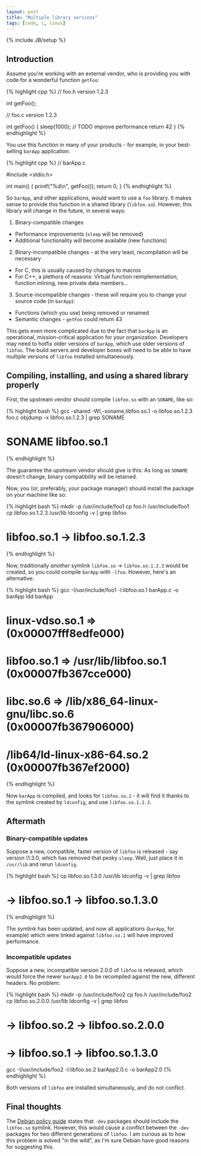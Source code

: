```yaml
---
layout: post
title: "Multiple library versions"
tags: [code, c, linux]
---
```

{% include JB/setup %}

## Introduction

Assume you're working with an external vendor, who is providing you with code
for a wonderful function `getFoo`:

{% highlight cpp %}
// foo.h version 1.2.3

int getFoo();

// foo.c version 1.2.3

int getFoo() {
	sleep(1000); // TODO improve performance
	return 42
}
{% endhighlight %}

You use this function in many of your products - for example, in your
best-selling `barApp` application:

{% highlight cpp %}
// barApp.c

#include <stdio.h>

int main() {
	printf("%d\n", getFoo());
	return 0;
}
{% endhighlight %}

So `barApp`, and other applications, would want to use a `foo` library.  It
makes sense to provide this function in a shared library (`libfoo.so`).
However, this library will change in the future, in several ways:

1. Binary-compatible changes
  - Performance improvements (`sleep` will be removed)
  - Additional functionality will become available (new functions)
2. Binary-incompatibile changes - at the very least, recompilation will be necessary
  - For C, this is usually caused by changes to macros
  - For C++, a plethora of reasons: Virtual function reimplementation, function
    inlining, new private data members...
3. Source-incompatible changes - these will require you to change your source
   code (in `barApp`):
  - Functions (which you use) being removed or renamed
  - Semantic changes - `getFoo` could return 43

This gets even more complicated due to the fact that `barApp` is an operational,
mission-critical application for your organization. Developers may need to
hotfix older versions of `barApp`, which use older versions of `libfoo`. The build
servers and developer boxes will need to be able to have multiple versions of
`libfoo` installed simultaneously.

## Compiling, installing, and using a shared library properly

First, the upstream vendor should compile `libfoo.so` with an `SONAME`, like so:

{% highlight bash %}
gcc -shared -Wl,-soname,libfoo.so.1 -o libfoo.so.1.2.3 foo.c
objdump -x libfoo.so.1.2.3 | grep SONAME
# SONAME               libfoo.so.1
{% endhighlight %}

The guarantee the upstream vendor should give is this: As long as `SONAME`
doesn't change, binary compatibility will be retained.

Now, you (or, preferably, your package manager) should install the package on your machine like so:

{% highlight bash %}
mkdir -p /usr/include/foo1
cp foo.h /usr/include/foo1
cp libfoo.so.1.2.3 /usr/lib
ldconfig -v | grep libfoo
# libfoo.so.1 -> libfoo.so.1.2.3
{% endhighlight %}

Now, traditionally _another_ symlink `libfoo.so` -> `libfoo.so.1.2.3` would be
created, so you could compile `barApp` with `-lfoo`. However, here's an
alternative:

{% highlight bash %}
gcc -I/usr/include/foo1 -l:libfoo.so.1 barApp.c -o barApp
ldd barApp
# linux-vdso.so.1 =>  (0x00007fff8edfe000)
# libfoo.so.1 => /usr/lib/libfoo.so.1 (0x00007fb367cce000)
# libc.so.6 => /lib/x86_64-linux-gnu/libc.so.6 (0x00007fb367906000)
# /lib64/ld-linux-x86-64.so.2 (0x00007fb367ef2000)
{% endhighlight %}

Now `barApp` is compiled, and looks for `libfoo.so.1` - it will find it thanks
to the symlink created by `ldconfig`, and use `libfoo.so.1.2.3`.

## Aftermath

### Binary-compatible updates

Suppose a new, compatible, faster version of `libfoo` is released - say version
\1.3.0, which has removed that pesky `sleep`. Well, just place it in `/usr/lib`
and rerun `ldconfig`.

{% highlight bash %}
cp libfoo.so.1.3.0 /usr/lib
ldconfig -v | grep libfoo
# -> libfoo.so.1 -> libfoo.so.1.3.0
{% endhighlight %}

The symlink has been updated, and now all applications (`barApp`, for example)
which were linked against `libfoo.so.1` will have improved performance.

### Incompatible updates

Suppose a new, incompatible version 2.0.0 of `libfoo` is released, which would
force the newer `barApp2.0` to be recompiled against the new, different
headers. No problem:

{% highlight bash %}
mkdir -p /usr/include/foo2
cp foo.h /usr/include/foo2
cp libfoo.so.2.0.0 /usr/lib
ldconfig -v | grep libfoo
# -> libfoo.so.2 -> libfoo.so.2.0.0
# -> libfoo.so.1 -> libfoo.so.1.3.0
gcc -I/usr/include/foo2 -l:libfoo.so.2 barApp2.0.c -o barApp2.0
{% endhighlight %}

Both versions of `libfoo` are installed simultaneously, and do not conflict.

## Final thoughts

The [Debian policy guide][policy] states that `-dev` packages should include
the `libfoo.so` symlink. However, this would cause a conflict between the
`-dev` packages for two different generations of `libfoo`. I am curious as to
how this problem is solved "in the wild", as I'm sure Debian have good reasons
for suggesting this.

[policy]: http://www.debian.org/doc/debian-policy/ch-sharedlibs.html#s-sharedlibs-runtime
